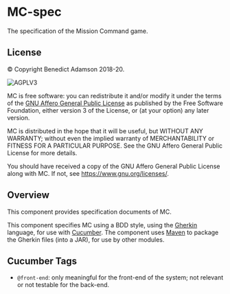 # MC-spec
The specification of the Mission Command game.

## License

© Copyright Benedict Adamson 2018-20.
 
![AGPLV3](https://www.gnu.org/graphics/agplv3-with-text-162x68.png)

MC is free software: you can redistribute it and/or modify
it under the terms of the
[GNU Affero General Public License](https://www.gnu.org/licenses/agpl.html)
as published by the Free Software Foundation, either version 3 of the License, or
(at your option) any later version.

MC is distributed in the hope that it will be useful,
but WITHOUT ANY WARRANTY; without even the implied warranty of
MERCHANTABILITY or FITNESS FOR A PARTICULAR PURPOSE.  See the
GNU Affero General Public License for more details.

You should have received a copy of the GNU Affero General Public License
along with MC.  If not, see <https://www.gnu.org/licenses/>.

## Overview

This component provides specification documents of MC.

This component specifies MC using a BDD style, using the
[Gherkin](https://cucumber.io/docs/gherkin/)
language, for use with
[Cucumber](https://docs.cucumber.io/cucumber/).
The component uses [Maven](https://maven.apache.org/)
to package the Gherkin files (into a JAR), for use by other modules.

## Cucumber Tags

* `@front-end`: only meaningful for the front-end of the system; not relevant or not testable for the back-end.